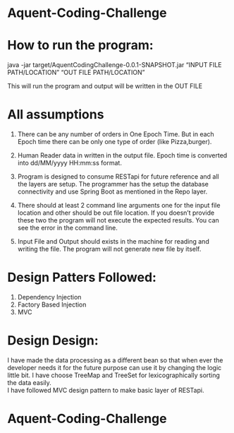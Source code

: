 # Aquent-Coding-Challenge

# How to run the program:

java -jar target/AquentCodingChallenge-0.0.1-SNAPSHOT.jar “INPUT FILE PATH/LOCATION” “OUT FILE PATH/LOCATION” 

This will run the program and output will be written in the OUT FILE 

# All assumptions
1) There can be any number of orders in One Epoch Time. But in each Epoch time there can be only one type of order (like Pizza,burger).

2) Human Reader data in written in the output file. Epoch time is converted into dd/MM/yyyy HH:mm:ss format. 

3) Program is designed to consume RESTapi for future reference and all the layers are setup. The programmer has the setup the database connectivity and use Spring Boot as mentioned in the Repo layer. 

4) There should at least 2 command line arguments one for the input file location and other should be out file location. If you doesn’t provide these two the program will not execute the expected results. You can see the error in the command line.

5) Input File and Output should exists in the machine for reading and writing the file. The program will not generate new file by itself.

# Design Patters Followed:
1) Dependency Injection
2) Factory Based Injection
3) MVC

# Design Design: 
I have made the data processing as a different bean so that when ever the developer needs it for the future purpose can use it by changing the logic little bit. 
I have choose TreeMap and TreeSet for lexicographically sorting the data easily.  
I have followed MVC design pattern to make basic layer of RESTapi.

# Aquent-Coding-Challenge
